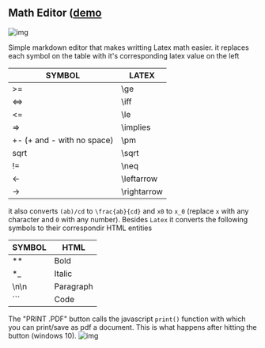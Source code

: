 ## Math Editor ([demo](https://i.imgur.com/F9g7x4R.png)

![img](https://i.imgur.com/Wa1zsKH.png)

Simple markdown editor that makes writting Latex math easier. it replaces each symbol on the table with it's corresponding latex value on the left

| SYMBOL | LATEX |
| --- | ----------- |
| >= | \ge |
| <=> |  \iff  |
| <= | \le |
| => | \implies |
| +- (+ and - with no space) | \pm |
| sqrt | \sqrt |
| != | \neq |
| <- | \leftarrow |
| -> | \rightarrow |

it also converts `(ab)/cd` to `\frac{ab}{cd}` and `x0` to `x_0` (replace `x` with any character and `0` with any number). Besides `Latex` it converts the following symbols to their correspondir HTML entities

| SYMBOL | HTML |
| --- | ----------- |
| ** | Bold |
| *_ | Italic |
| \n\n | Paragraph |
| ``` | Code |

The "PRINT .PDF" button calls the javascript `print()` function with which you can print/save as pdf a document. This is what happens after hitting the button (windows 10).
![img](https://i.imgur.com/Dw4BGEe.png)
